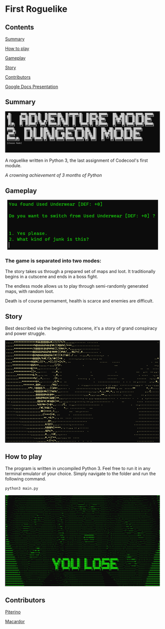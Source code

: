 # First Roguelike

## Contents

[Summary](#summary)

[How to play](#how-to-play)

[Gameplay](#gameplay)

[Story](#story)

[Contributors](#contributors)

[Google Docs Presentation](https://docs.google.com/presentation/d/1AMlrvNyPLgIQOAfJwGRZD8c8g8McborbmvjjCu3x6Lg/edit?usp=sharing)

## Summary

<p align="center">
  <img src="https://github.com/Piterino/firstroguelike/blob/main/pictures/screenshot_gamemode.png?raw=true" alt="Gamemode"/>
</p>

A roguelike written in Python 3, the last assignment of Codecool's first module.

*A crowning achievement of 3 months of Python*

## Gameplay

<p align="center">
  <img src="https://github.com/Piterino/firstroguelike/blob/main/pictures/screenshot_armorpickup.png?raw=true" alt="Armor pickup"/>
</p>

### The game is separated into two modes:

The story takes us through a prepared set of maps and loot. It traditionally begins in a cutscene and ends in a boss fight.

The endless mode allows us to play through semi-randomly generated maps, with random loot.

Death is of course permament, health is scarce and enemies are difficult.

## Story

Best described via the beginning cutscene, it's a story of grand conspiracy and power struggle.

<p align="center">
  <img src="https://github.com/Piterino/firstroguelike/blob/main/pictures/screenshot_story_alien.png?raw=true" alt="Alien"/>
</p>

## How to play

The program is written in uncompiled Python 3. Feel free to run it in any terminal emulator of your choice. Simply navigate to the folder and run the following command.

```bash
python3 main.py
```

<p align="center">
  <img src="https://github.com/Piterino/firstroguelike/blob/main/pictures/screenshot_losescreen.png?raw=true" alt="Lose screen"/>
</p>

## Contributors

[Piterino](https://github.com/Piterino)

[Macardor](https://github.com/Macardor)
